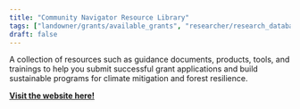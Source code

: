 ```yaml
---
title: "Community Navigator Resource Library"
tags: ["landowner/grants/available_grants", "researcher/research_databases", community resilience]
draft: false
---
```


A collection of resources such as guidance documents, products, tools, and trainings to help you submit successful grant applications and build sustainable programs for climate mitigation and forest resilience.

[**Visit the website here!**](https://co-co.org/cn-resource-library/)

